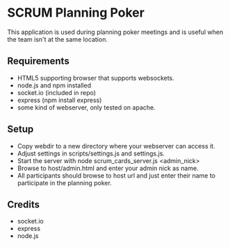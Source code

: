 # SCRUM Planning Poker

This application is used during planning poker meetings and is useful when the team isn't at the same location.

## Requirements

* HTML5 supporting browser that supports websockets.
* node.js and npm installed
* socket.io (included in repo)
* express (npm install express)
* some kind of webserver, only tested on apache.

## Setup

* Copy webdir to a new directory where your webserver can access it.
* Adjust settings in scripts/settings.js and settings.js.
* Start the server with node scrum_cards_server.js <admin_nick>
* Browse to host/admin.html and enter your admin nick as name.
* All participants should browse to host url and just enter their name to participate in the planning poker.

## Credits

* socket.io
* express
* node.js
